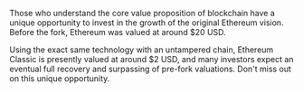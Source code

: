 Those who understand the core value proposition of blockchain have a unique opportunity to invest in the growth of the original Ethereum vision. Before the fork, Ethereum was valued at around $20 USD.

Using the exact same technology with an untampered chain, Ethereum Classic is presently valued at around $2 USD, and many investors expect an eventual full recovery and surpassing of pre-fork valuations. Don't miss out on this unique opportunity.
